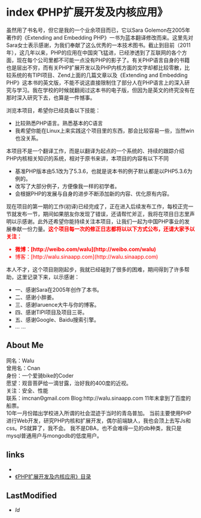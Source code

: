 # index 《PHP扩展开发及内核应用》 



虽然用了书名号，但它是我的一个业余项目而已，它以Sara Golemon在2005年著作的《Extending and Embedding PHP》一书为蓝本翻译修改而来。这里先对Sara女士表示感谢，为我们奉献了这么优秀的一本技术图书。截止到目前（2011年），这几年以来，PHP的应用在中国突飞猛进，已经渗透到了互联网的各个方面，现在每个公司里都不可能一点没有PHP的影子了。有关PHP语言自身的书籍也是层出不穷，而有关PHP扩展开发以及PHP内核方面的文字却都比较零散，比较系统的有TIPI项目、Zend上面的几篇文章以及《Extending and Embedding PHP》这本书的英文版，不能不说这直接限制住了部分人在PHP语言上的深入研究与学习。我在学校的时候就翻阅过这本书的电子版，但因为是英文的终究没有在那时深入研究下去，也算是一件憾事。

浏览本项目，希望你已经具备以下技能：
	<ul>
    <li>比较熟悉PHP语言。熟悉基本的C语言</li>
    <li>我希望你能在Linux上来实践这个项目里的东西，那会比较容易一些，当然win也没关系。</li>
	</ul>
本项目不是一个翻译工作，而是以翻译为起点的一个系统的、持续的跟踪介绍PHP内核相关知识的系统，相对于原书来讲，本项目的内容有以下不同
    <ul>
    <li>基准PHP版本由5.1改为了5.3.6，也就是说本书的例子默认都是以PHP5.3.6为例的。</li>
    <li>改写了大部分例子，方便像我一样的初学者。</li>
    <li>会根据PHP的发展与自身的进步不断添加新的内容、优化原有内容。</li>
	</ul>
现在项目的第一期的工作(初译)已经完成了，正在进入后续发布工作，每校正完一节就发布一节，期间如果朋友你发现了错误，还请帮忙斧正，我将在项目日志里声明以示感谢。此外还希望你能持续关注本项目，让我们一起为中国PHP事业的发展奉献一份力量。<span style="color:red;font-weight:bold;">这个项目每一次的修正日志都将以以下方式公布，还请大家予以关注：</span>
   <ul style="color:red;">
    <li> <b>微博：[http://weibo.com/walu](http://weibo.com/walu)</b></li>
    <li>博客：[http://walu.sinaapp.com](http://walu.sinaapp.com)</li>
	</ul>
本人不才，这个项目刚刚起步，我就已经碰到了很多的困难，期间得到了许多帮助，这里记录下来，以示感谢：
    <ul>
    <li>一、感谢Sara在2005年创作了本书。</li>
   <li> 二、感谢小胖姜。</li>
    <li>三、感谢laruence大牛与你的博客。</li>
    <li>四、感谢TIPI项目及项目三哥。</li>
    <li>五、感谢Google、Baidu搜索引擎。</li>
    <li>... ...
	</ul>

<h2>About Me</h2>
网名：Walu<br /> 
曾用名：Cnan<br /> 
身份：一个爱骑bike的Coder<br /> 
愿望：观音菩萨给一滴甘露，治好我的400度的近视。<br /> 
关注：安全、性能<br /> 
联系：imcnanΘgmail.com
Blog:http://walu.sinaapp.com
11年末拿到了百度的船票。<br />
10年一月份踏出学校进入所谓的社会混迹于当时的青岛普加。 
当前主要使用PHP进行Web开发，研究PHP内核和扩展开发，偶尔前端缺人，我也会顶上去写Js和css。PS就算了，我不会。 
我不是DBA，也不会难得一见的db种类，我只是mysql普通用户与mongodb的低度用户。 


## links
   * []()
   * [《PHP扩展开发及内核应用》目录](<preface.md>)

## LastModified 
   * $Id$
